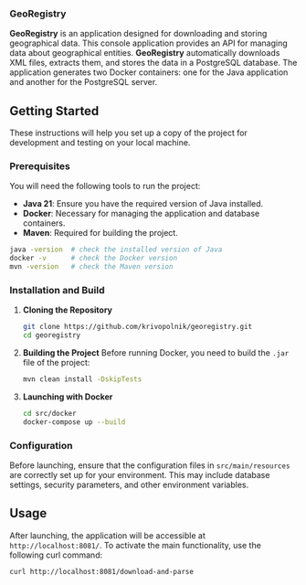 ### GeoRegistry

**GeoRegistry** is an application designed for downloading and storing geographical data. This console application provides an API for managing data about geographical entities. **GeoRegistry** automatically downloads XML files, extracts them, and stores the data in a PostgreSQL database. The application generates two Docker containers: one for the Java application and another for the PostgreSQL server.

## Getting Started

These instructions will help you set up a copy of the project for development and testing on your local machine.

### Prerequisites

You will need the following tools to run the project:

- **Java 21**: Ensure you have the required version of Java installed.
- **Docker**: Necessary for managing the application and database containers.
- **Maven**: Required for building the project.

```bash
java -version  # check the installed version of Java
docker -v      # check the Docker version
mvn -version   # check the Maven version
```

### Installation and Build

1. **Cloning the Repository**
   ```bash
   git clone https://github.com/krivopolnik/georegistry.git
   cd georegistry
   ```

2. **Building the Project**
   Before running Docker, you need to build the `.jar` file of the project:
   ```bash
   mvn clean install -DskipTests
   ```

3. **Launching with Docker**
   ```bash
   cd src/docker
   docker-compose up --build
   ```

### Configuration

Before launching, ensure that the configuration files in `src/main/resources` are correctly set up for your environment. This may include database settings, security parameters, and other environment variables.

## Usage
After launching, the application will be accessible at `http://localhost:8081/`. To activate the main functionality, use the following curl command:

```bash
curl http://localhost:8081/download-and-parse
```
